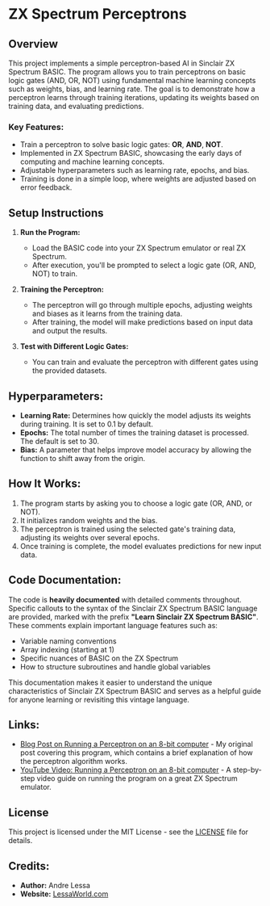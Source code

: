 # ZX Spectrum Perceptrons

## Overview

This project implements a simple perceptron-based AI in Sinclair ZX Spectrum BASIC. The program allows you to train perceptrons on basic logic gates (AND, OR, NOT) using fundamental machine learning concepts such as weights, bias, and learning rate. The goal is to demonstrate how a perceptron learns through training iterations, updating its weights based on training data, and evaluating predictions.

### Key Features:
- Train a perceptron to solve basic logic gates: **OR**, **AND**, **NOT**.
- Implemented in ZX Spectrum BASIC, showcasing the early days of computing and machine learning concepts.
- Adjustable hyperparameters such as learning rate, epochs, and bias.
- Training is done in a simple loop, where weights are adjusted based on error feedback.

## Setup Instructions

1. **Run the Program:**
   - Load the BASIC code into your ZX Spectrum emulator or real ZX Spectrum.
   - After execution, you'll be prompted to select a logic gate (OR, AND, NOT) to train.

2. **Training the Perceptron:**
   - The perceptron will go through multiple epochs, adjusting weights and biases as it learns from the training data.
   - After training, the model will make predictions based on input data and output the results.

3. **Test with Different Logic Gates:**
   - You can train and evaluate the perceptron with different gates using the provided datasets.

## Hyperparameters:
- **Learning Rate:** Determines how quickly the model adjusts its weights during training. It is set to 0.1 by default.
- **Epochs:** The total number of times the training dataset is processed. The default is set to 30.
- **Bias:** A parameter that helps improve model accuracy by allowing the function to shift away from the origin.

## How It Works:
1. The program starts by asking you to choose a logic gate (OR, AND, or NOT).
2. It initializes random weights and the bias.
3. The perceptron is trained using the selected gate's training data, adjusting its weights over several epochs.
4. Once training is complete, the model evaluates predictions for new input data.

## Code Documentation:
The code is **heavily documented** with detailed comments throughout. Specific callouts to the syntax of the Sinclair ZX Spectrum BASIC language are provided, marked with the prefix **"Learn Sinclair ZX Spectrum BASIC"**. These comments explain important language features such as:
- Variable naming conventions
- Array indexing (starting at 1)
- Specific nuances of BASIC on the ZX Spectrum
- How to structure subroutines and handle global variables

This documentation makes it easier to understand the unique characteristics of Sinclair ZX Spectrum BASIC and serves as a helpful guide for anyone learning or revisiting this vintage language.

## Links:
- [Blog Post on Running a Perceptron on an 8-bit computer](https://blog.lessaworld.com/2025/03/09/running-a-perceptron-on-an-8-bit-computer/#more-917) - My original post covering this program, which contains a brief explanation of how the perceptron algorithm works.
- [YouTube Video: Running a Perceptron on an 8-bit computer](https://www.youtube.com/watch?v=B470k0TOHqA) - A step-by-step video guide on running the program on a great ZX Spectrum emulator.

## License
This project is licensed under the MIT License - see the [LICENSE](https://github.com/lessaworld/perceptron/blob/main/LICENSE) file for details.

## Credits:
- **Author:** Andre Lessa
- **Website:** [LessaWorld.com](https://www.lessaworld.com)
